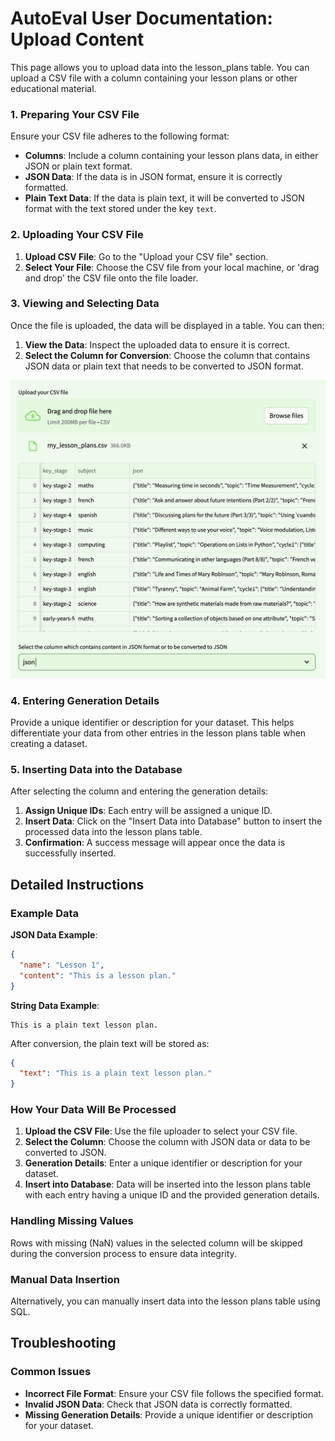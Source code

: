 # AutoEval User Documentation: Upload Content

This page allows you to upload data into the lesson_plans table. You can upload a CSV file with a column containing your lesson plans or other educational material.

### 1. Preparing Your CSV File

Ensure your CSV file adheres to the following format:
- **Columns**: Include a column containing your lesson plans data, in either JSON or plain text format.
- **JSON Data**: If the data is in JSON format, ensure it is correctly formatted.
- **Plain Text Data**: If the data is plain text, it will be converted to JSON format with the text stored under the key `text`.

### 2. Uploading Your CSV File

1. **Upload CSV File**: Go to the "Upload your CSV file" section.
2. **Select Your File**: Choose the CSV file from your local machine, or 'drag and drop' the CSV file onto the file loader.

### 3. Viewing and Selecting Data

Once the file is uploaded, the data will be displayed in a table. You can then:
1. **View the Data**: Inspect the uploaded data to ensure it is correct.
2. **Select the Column for Conversion**: Choose the column that contains JSON data or plain text that needs to be converted to JSON format.

![Viewing and Selecting Data](images/upload-content-1.png)

### 4. Entering Generation Details

Provide a unique identifier or description for your dataset. This helps differentiate your data from other entries in the lesson plans table when creating a dataset.

### 5. Inserting Data into the Database

After selecting the column and entering the generation details:
1. **Assign Unique IDs**: Each entry will be assigned a unique ID.
2. **Insert Data**: Click on the "Insert Data into Database" button to insert the processed data into the lesson plans table.
3. **Confirmation**: A success message will appear once the data is successfully inserted.

## Detailed Instructions

### Example Data

**JSON Data Example**:
```json
{
  "name": "Lesson 1",
  "content": "This is a lesson plan."
}
```

**String Data Example**:
```text
This is a plain text lesson plan.
```

After conversion, the plain text will be stored as:
```json
{
  "text": "This is a plain text lesson plan."
}
```

### How Your Data Will Be Processed

1. **Upload the CSV File**: Use the file uploader to select your CSV file.
2. **Select the Column**: Choose the column with JSON data or data to be converted to JSON.
3. **Generation Details**: Enter a unique identifier or description for your dataset.
4. **Insert into Database**: Data will be inserted into the lesson plans table with each entry having a unique ID and the provided generation details.

### Handling Missing Values

Rows with missing (NaN) values in the selected column will be skipped during the conversion process to ensure data integrity.

### Manual Data Insertion

Alternatively, you can manually insert data into the lesson plans table using SQL.

## Troubleshooting

### Common Issues

- **Incorrect File Format**: Ensure your CSV file follows the specified format.
- **Invalid JSON Data**: Check that JSON data is correctly formatted.
- **Missing Generation Details**: Provide a unique identifier or description for your dataset.
